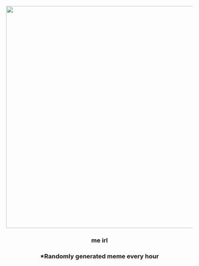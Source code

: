 <p align="center">
        <img src="https://i.redd.it/qaz4576np3h91.jpg" width="600" height="600">
        </p>
        <h3 align="center">me irl</h3>
        <h3 align="center">*Randomly generated meme every hour</h3>
    